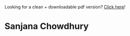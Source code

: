 Looking for a clean + downloadable pdf version? [Click here](https://sanjananana.github.io/pages/resume/)!

# Sanjana Chowdhury
